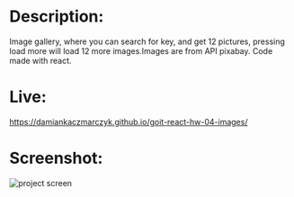 # Description:

Image gallery, where you can search for key, and get 12 pictures, pressing load
more will load 12 more images.Images are from API pixabay. Code made with react.

# Live:

https://damiankaczmarczyk.github.io/goit-react-hw-04-images/

# Screenshot:

![project screen](/assets/screenshotproject3gallery.png 'Project screen')
